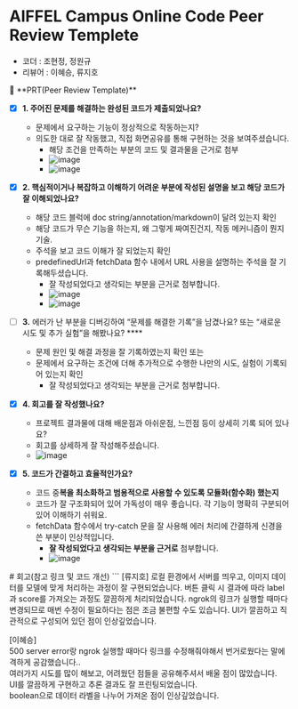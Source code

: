 # AIFFEL Campus Online Code Peer Review Templete
- 코더 : 조현정, 정원규
- 리뷰어 : 이혜승, 류지호


<aside>
🔑 **PRT(Peer Review Template)**

- [x]  **1. 주어진 문제를 해결하는 완성된 코드가 제출되었나요?**
    - 문제에서 요구하는 기능이 정상적으로 작동하는지?
    - 의도한 대로 잘 작동했고, 직접 화면공유를 통해 구현하는 것을 보여주셨습니다.
        - 해당 조건을 만족하는 부분의 코드 및 결과물을 근거로 첨부
        - ![image](https://github.com/user-attachments/assets/dc667674-27cb-4984-9adb-54c8a3f49b7a)
        - ![image](https://github.com/user-attachments/assets/eca6703b-fde1-4bcb-a89a-ee384bd8f402)


- [x]  **2. 핵심적이거나 복잡하고 이해하기 어려운 부분에 작성된 설명을 보고 해당 코드가 잘 이해되었나요?**
    - 해당 코드 블럭에 doc string/annotation/markdown이 달려 있는지 확인
    - 해당 코드가 무슨 기능을 하는지, 왜 그렇게 짜여진건지, 작동 메커니즘이 뭔지 기술.
    - 주석을 보고 코드 이해가 잘 되었는지 확인
    - predefinedUrl과 fetchData 함수 내에서 URL 사용을 설명하는 주석을 잘 기록해두셨습니다.
        - 잘 작성되었다고 생각되는 부분을 근거로 첨부합니다.
        - ![image](https://github.com/user-attachments/assets/b8ba50a2-8263-482c-adbb-1e7e9c3ba012)
        - ![image](https://github.com/user-attachments/assets/3b7c7672-ae81-4928-9642-44b8c189b170)

        
- [ ]  **3.** 에러가 난 부분을 디버깅하여 “문제를 해결한 기록”을 남겼나요? 또는
   “새로운 시도 및 추가 실험”을 해봤나요? ****
    - 문제 원인 및 해결 과정을 잘 기록하였는지 확인 또는
    - 문제에서 요구하는 조건에 더해 추가적으로 수행한 나만의 시도,
    실험이 기록되어 있는지 확인
        - 잘 작성되었다고 생각되는 부분을 근거로 첨부합니다.
        
- [x]  **4. 회고를 잘 작성했나요?**
    - 프로젝트 결과물에 대해 배운점과 아쉬운점, 느낀점 등이 상세히 기록 되어 있나요?
    - 회고를 상세하게 잘 작성해주셨습니다.
    - ![image](https://github.com/user-attachments/assets/df193427-aa12-4e9d-8104-43d00e86c0f5)


- [x]  **5. 코드가 간결하고 효율적인가요?**
    - 코드 중**복을 최소화하고 범용적으로 사용할 수 있도록 모듈화(함수화) 했는지**
    - 코드가 잘 구조화되어 있어 가독성이 매우 좋습니다. 각 기능이 명확히 구분되어 있어 이해하기 쉬워요.
    - fetchData 함수에서 try-catch 문을 잘 사용해 에러 처리에 간결하게 신경을 쓴 부분이 인상적입니다.
        - **잘 작성되었다고 생각되는 부분을 근거로** 첨부합니다.
        - ![image](https://github.com/user-attachments/assets/bad49176-7a84-4121-ab19-89aadcd96673)

</aside>
# 회고(참고 링크 및 코드 개선)
```
[류지호]  
로컬 환경에서 서버를 띄우고, 이미지 데이터를 모델에 맞게 처리하는 과정이 잘 구현되었습니다.  
버튼 클릭 시 결과에 따라 label과 score를 가져오는 과정도 깔끔하게 처리되었습니다.  
ngrok의 링크가 실행할 때마다 변경되므로 매번 수정이 필요하다는 점은 조금 불편할 수도 있습니다.  
UI가 깔끔하고 직관적으로 구성되어 있던 점이 인상깊었습니다.  

[이혜승]  
500 server error랑 ngrok 실행할 때마다 링크를 수정해줘야해서 번거로웠다는 말에 격하게 공감했습니다..  
여러가지 시도를 많이 해보고, 어려웠던 점들을 공유해주셔서 배울 점이 많았습니다.  
UI를 깔끔하게 구현하고 추론 결과도 잘 프린팅되었습니다.  
boolean으로 데이터 라벨을 나누어 가져온 점이 인상깊었습니다.    
```
